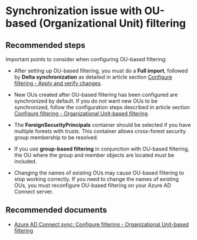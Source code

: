 <properties
    pageTitle="Synchronization issue with OU-based filtering"
    description="Synchronization issue with OU-based filtering"
    service="microsoft.aad"
    resource="Microsoft_AAD_IAM"
    authors="cychua"
    displayOrder="222"
    selfHelpType="resource"
    supportTopicIds=""
    resourceTags="userandgroups_overview, userandgroups_user, userandgroups_group"
    productPesIds=""
    cloudEnvironments="public"
	articleId="f6ba0966-136a-42e7-a17e-7f49f69bf886"
/>

# Synchronization issue with OU-based (Organizational Unit) filtering

## **Recommended steps**
Important points to consider when configuring OU-based filtering:

* After setting up OU-based filtering, you must do a **Full import**, followed by **Delta synchronization** as detailed in article section [Configure filtering - Apply and verify changes](https://docs.microsoft.com/azure/active-directory/connect/active-directory-aadconnectsync-configure-filtering#apply-and-verify-changes).

* New OUs created after OU-based filtering has been configured are synchronized by default. If you do not want new OUs to be synchronized, follow the configuration steps described in article section [Configure filtering - Organizational Unit-based filtering](https://docs.microsoft.com/azure/active-directory/connect/active-directory-aadconnectsync-configure-filtering#organizational-unitbased-filtering).

* The **ForeignSecurityPrincipals** container should be selected if you have multiple forests with trusts. This container allows cross-forest security group membership to be resolved.

* If you use **group-based filtering** in conjunction with OU-based filtering, the OU where the group and member objects are located must be included.

* Changing the names of existing OUs may cause OU-based filtering to stop working correctly. If you need to change the names of existing OUs, you must reconfigure OU-based filtering on your Azure AD Connect server.

## **Recommended documents**
* [Azure AD Connect sync: Configure filtering - Organizational Unit-based filtering](https://docs.microsoft.com/azure/active-directory/connect/active-directory-aadconnectsync-configure-filtering#organizational-unitbased-filtering)  

